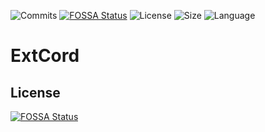 ![Commits](https://img.shields.io/github/last-commit/lasa01/extcord.svg)
[![FOSSA Status](https://app.fossa.io/api/projects/git%2Bgithub.com%2Flasa01%2FExtCord.svg?type=shield)](https://app.fossa.io/projects/git%2Bgithub.com%2Flasa01%2FExtCord?ref=badge_shield)
![License](https://img.shields.io/github/license/lasa01/extcord.svg)
![Size](https://img.shields.io/github/languages/code-size/lasa01/extcord.svg)
![Language](https://img.shields.io/github/languages/top/lasa01/extcord.svg)
# ExtCord

## License
[![FOSSA Status](https://app.fossa.io/api/projects/git%2Bgithub.com%2Flasa01%2FExtCord.svg?type=large)](https://app.fossa.io/projects/git%2Bgithub.com%2Flasa01%2FExtCord?ref=badge_large)
